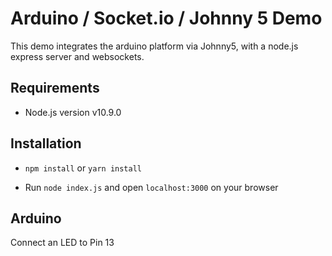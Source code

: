# Arduino / Socket.io / Johnny 5 Demo

This demo integrates the arduino platform via Johnny5, with a node.js express server and websockets.

## Requirements
- Node.js version v10.9.0

## Installation 
- `npm install` or `yarn install`

- Run `node index.js` and open `localhost:3000` on your browser

## Arduino
Connect an LED to Pin 13

